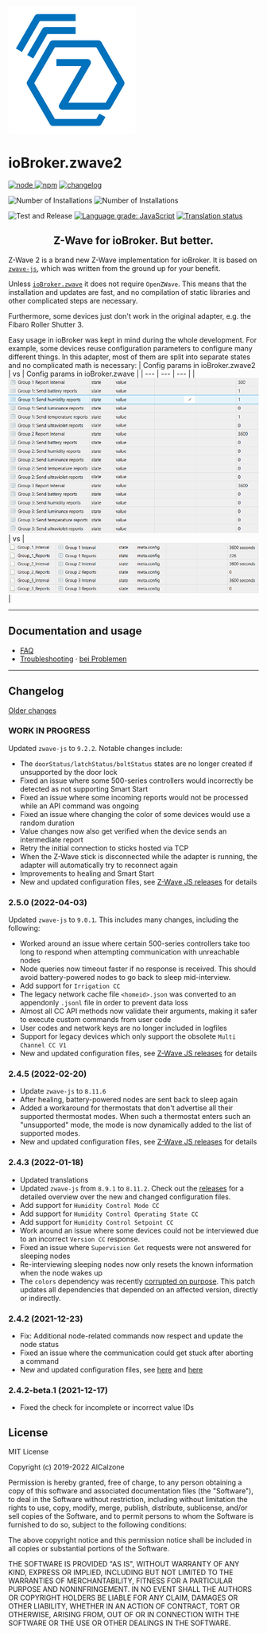 ![Logo](admin/zwave2.svg)

# ioBroker.zwave2

[![node](https://img.shields.io/node/v/iobroker.zwave2.svg)
![npm](https://img.shields.io/npm/v/iobroker.zwave2.svg)](https://www.npmjs.com/package/iobroker.zwave2)
[![changelog](https://img.shields.io/badge/read-Changelog-informational)](CHANGELOG.md)

![Number of Installations](http://iobroker.live/badges/zwave2-installed.svg)
![Number of Installations](http://iobroker.live/badges/zwave2-stable.svg)

![Test and Release](https://github.com/AlCalzone/iobroker.zwave2/workflows/Test%20and%20Release/badge.svg)
[![Language grade: JavaScript](https://img.shields.io/lgtm/grade/javascript/g/AlCalzone/ioBroker.zwave2.svg?logo=lgtm&logoWidth=18)](https://lgtm.com/projects/g/AlCalzone/ioBroker.zwave2/context:javascript)
[![Translation status](https://weblate.iobroker.net/widgets/adapters/-/zwave2/svg-badge.svg)](https://weblate.iobroker.net/engage/adapters/?utm_source=widget)

<h2 align="center">Z-Wave for ioBroker. But better.</h3>

Z-Wave 2 is a brand new Z-Wave implementation for ioBroker. It is based on [`zwave-js`](https://github.com/AlCalzone/node-zwave-js), which was written from the ground up for your benefit.

Unless [`ioBroker.zwave`](https://github.com/ioBroker/ioBroker.zwave/) it does not require `OpenZWave`. This means that the installation and updates are fast, and no compilation of static libraries and other complicated steps are necessary.

Furthermore, some devices just don't work in the original adapter, e.g. the Fibaro Roller Shutter 3.

Easy usage in ioBroker was kept in mind during the whole development. For example, some devices reuse configuration parameters to configure many different things. In this adapter, most of them are split into separate states and no complicated math is necessary:
| Config params in ioBroker.zwave2 | vs | Config params in ioBroker.zwave |
| --- | --- | --- |
| ![](docs/de/images/config-params.png) | vs | ![](docs/de/images/config-params-legacy.png) |

---

## Documentation and usage
* [FAQ](docs/en/FAQ.md)
* [Troubleshooting](docs/en/troubleshooting.md) · [bei Problemen](docs/de/bei-problemen.md)

---

## Changelog
[Older changes](CHANGELOG_OLD.md)
<!--
	Placeholder for next versions:
	### __WORK IN PROGRESS__
-->
### __WORK IN PROGRESS__
Updated `zwave-js` to `9.2.2`. Notable changes include:
* The `doorStatus/latchStatus/boltStatus` states are no longer created if unsupported by the door lock
* Fixed an issue where some 500-series controllers would incorrectly be detected as not supporting Smart Start
* Fixed an issue where some incoming reports would not be processed while an API command was ongoing
* Fixed an issue where changing the color of some devices would use a random duration
* Value changes now also get verified when the device sends an intermediate report
* Retry the initial connection to sticks hosted via TCP
* When the Z-Wave stick is disconnected while the adapter is running, the adapter will automatically try to reconnect again
* Improvements to healing and Smart Start
* New and updated configuration files, see [Z-Wave JS releases](https://github.com/zwave-js/node-zwave-js/releases) for details

### 2.5.0 (2022-04-03)
Updated `zwave-js` to `9.0.1`. This includes many changes, including the following:
* Worked around an issue where certain 500-series controllers take too long to respond when attempting communication with unreachable nodes
* Node queries now timeout faster if no response is received. This should avoid battery-powered nodes to go back to sleep mid-interview.
* Add support for `Irrigation CC`
* The legacy network cache file `<homeid>.json` was converted to an appendonly `.jsonl` file in order to prevent data loss
* Almost all CC API methods now validate their arguments, making it safer to execute custom commands from user code
* User codes and network keys are no longer included in logfiles
* Support for legacy devices which only support the obsolete `Multi Channel CC V1`
* New and updated configuration files, see [Z-Wave JS releases](https://github.com/zwave-js/node-zwave-js/releases) for details

### 2.4.5 (2022-02-20)
* Update `zwave-js` to `8.11.6`
* After healing, battery-powered nodes are sent back to sleep again
* Added a workaround for thermostats that don't advertise all their supported thermostat modes. When such a thermostat enters such an "unsupported" mode, the mode is now dynamically added to the list of supported modes.
* New and updated configuration files, see [Z-Wave JS releases](https://github.com/zwave-js/node-zwave-js/releases) for details

### 2.4.3 (2022-01-18)
* Updated translations
* Updated `zwave-js` from `8.9.1` to `8.11.2`. Check out the [releases](https://github.com/zwave-js/node-zwave-js/releases) for a detailed overview over the new and changed configuration files.
* Add support for `Humidity Control Mode CC`
* Add support for `Humidity Control Operating State CC`
* Add support for `Humidity Control Setpoint CC`
* Work around an issue where some devices could not be interviewed due to an incorrect `Version CC` response.
* Fixed an issue where `Supervision Get` requests were not answered for sleeping nodes
* Re-interviewing sleeping nodes now only resets the known information when the node wakes up
* The `colors` dependency was recently [corrupted on purpose](https://www.theverge.com/2022/1/9/22874949/developer-corrupts-open-source-libraries-projects-affected). This patch updates all dependencies that depended on an affected version, directly or indirectly.

### 2.4.2 (2021-12-23)
* Fix: Additional node-related commands now respect and update the node status
* Fixed an issue where the communication could get stuck after aborting a command
* New and updated configuration files, see [here](https://github.com/zwave-js/node-zwave-js/releases/tag/v8.9.0) and [here](https://github.com/zwave-js/node-zwave-js/releases/tag/v8.9.1)

### 2.4.2-beta.1 (2021-12-17)
* Fixed the check for incomplete or incorrect value IDs

## License

MIT License

Copyright (c) 2019-2022 AlCalzone

Permission is hereby granted, free of charge, to any person obtaining a copy
of this software and associated documentation files (the "Software"), to deal
in the Software without restriction, including without limitation the rights
to use, copy, modify, merge, publish, distribute, sublicense, and/or sell
copies of the Software, and to permit persons to whom the Software is
furnished to do so, subject to the following conditions:

The above copyright notice and this permission notice shall be included in all
copies or substantial portions of the Software.

THE SOFTWARE IS PROVIDED "AS IS", WITHOUT WARRANTY OF ANY KIND, EXPRESS OR
IMPLIED, INCLUDING BUT NOT LIMITED TO THE WARRANTIES OF MERCHANTABILITY,
FITNESS FOR A PARTICULAR PURPOSE AND NONINFRINGEMENT. IN NO EVENT SHALL THE
AUTHORS OR COPYRIGHT HOLDERS BE LIABLE FOR ANY CLAIM, DAMAGES OR OTHER
LIABILITY, WHETHER IN AN ACTION OF CONTRACT, TORT OR OTHERWISE, ARISING FROM,
OUT OF OR IN CONNECTION WITH THE SOFTWARE OR THE USE OR OTHER DEALINGS IN THE
SOFTWARE.
